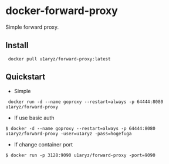 # docker-forward-proxy

Simple forward proxy.

## Install

```
 docker pull u1aryz/forward-proxy:latest
```

## Quickstart

- Simple
```
 docker run -d --name goproxy --restart=always -p 64444:8080 u1aryz/forward-proxy
```

- If use basic auth

```
$ docker -d --name goproxy --restart=always -p 64444:8080 u1aryz/forward-proxy -user=u1aryz -pass=hogefuga
```

- If change container port

```
$ docker run -p 3128:9090 u1aryz/forward-proxy -port=9090
```
